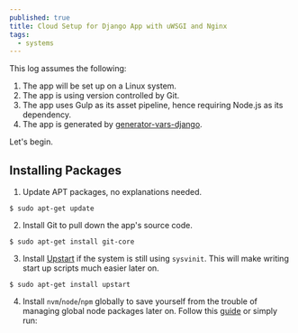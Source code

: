 ```yaml
---
published: true
title: Cloud Setup for Django App with uWSGI and Nginx
tags: 
  - systems
---
```


This log assumes the following:

1.	The app will be set up on a Linux system.
2.	The app is using version controlled by Git.
3. 	The app uses Gulp as its asset pipeline, hence requiring Node.js as its dependency.
4.	The app is generated by [generator-vars-django](https://github.com/VARIANTE/generator-vars-django).

Let's begin.

## Installing Packages

1.	Update APT packages, no explanations needed.
```
$ sudo apt-get update
```

2.	Install Git to pull down the app's source code.
```
$ sudo apt-get install git-core
```
   
3.	Install [Upstart](http://upstart.ubuntu.com) if the system is still using `sysvinit`. This will make writing start up scripts much easier later on.
```
$ sudo apt-get install upstart
```

4.	Install `nvm`/`node`/`npm` globally to save yourself from the trouble of managing global node packages later on. Follow this [guide](https://github.com/xtuple/nvm) or simply run:
